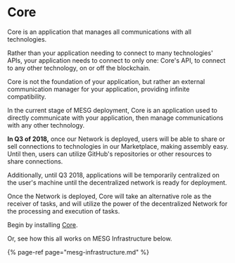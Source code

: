 # Core

Core is an application that manages all communications with all technologies.

Rather than your application needing to connect to many technologies' APIs, your application needs to connect to only one: Core's API, to connect to any other technology, on or off the blockchain.

Core is not the foundation of your application, but rather an external communication manager for your application, providing infinite compatibility.

In the current stage of MESG deployment, Core is an application used to directly communicate with your application, then manage communications with any other technology.

**In Q3 of 2018,** once our Network is deployed, users will be able to share or sell connections to technologies in our Marketplace, making assembly easy. Until then, users can utilize GitHub's repositories or other resources to share connections.   
  
Additionally, until Q3 2018, applications will be temporarily centralized on the user's machine until the decentralized network is ready for deployment.

Once the Network is deployed, Core will take an alternative role as the receiver of tasks, and will utilize the power of the decentralized Network for the processing and execution of tasks.

Begin by installing [Core](core.md).  
  
Or, see how this all works on MESG Infrastructure below.

{% page-ref page="mesg-infrastructure.md" %}



